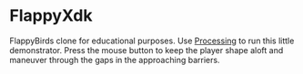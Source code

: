 # FlappyXdk

FlappyBirds clone for educational purposes. Use [Processing](https://processing.org/) to run this little demonstrator. Press the mouse button to keep the player shape aloft and maneuver through the gaps in the approaching barriers.
